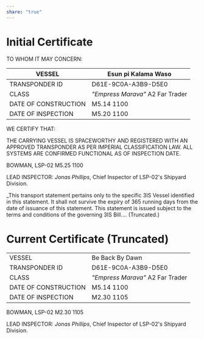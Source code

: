 ```yaml
---
share: "true"
---
```

# Initial Certificate  
TO WHOM IT MAY CONCERN:  
  
| VESSEL               | Esun pi Kalama Waso              |  
| -------------------- | -------------------------------- |  
| TRANSPONDER ID       | D61E-9C0A-A3B9-D5E0              |  
| CLASS                | _"Empress Marava"_ A2 Far Trader |  
| DATE OF CONSTRUCTION | M5.14 1100                       |  
| DATE OF INSPECTION   | M5.20 1100                       |  
WE CERTIFY THAT:  
  
THE CARRYING VESSEL IS SPACEWORTHY AND REGISTERED WITH AN APPROVED TRANSPONDER AS PER IMPERIAL CLASSIFICATION LAW. ALL SYSTEMS ARE CONFIRMED FUNCTIONAL AS OF INSPECTION DATE.  
  
BOWMAN, LSP-02 M5.25 1100  
  
LEAD INSPECTOR: _Jonas Phillips_, Chief Inspector of LSP-02's Shipyard Division.  
  
_This transport statement pertains only to the specific 3IS Vessel identified in this statement. It shall not survive the expiry of 365 running days from the date of issuance of this statement. This statement is issued subject to the terms and conditions of the governing 3IS Bill…. (Truncated.)  
# Current Certificate (Truncated)  
  
|                      |                                  |  
| -------------------- | -------------------------------- |  
| VESSEL               | Be Back By Dawn                  |  
| TRANSPONDER ID       | D61E-9C0A-A3B9-D5E0              |  
| CLASS                | _"Empress Marava"_ A2 Far Trader |  
| DATE OF CONSTRUCTION | M5.14 1100                       |  
| DATE OF INSPECTION   | M2.30 1105                       |  
  
BOWMAN, LSP-02 M2.30 1105  
  
LEAD INSPECTOR: _Jonas Phillips_, Chief Inspector of LSP-02's Shipyard Division.
